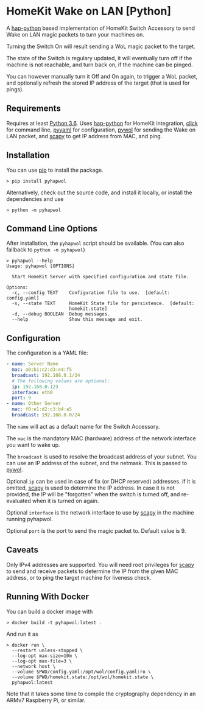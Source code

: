 HomeKit Wake on LAN [Python]
============================

A [hap-python] based implementation of HomeKit Switch Accessory to send
Wake on LAN magic packets to turn your machines on.

Turning the Switch On will result sending a WoL magic packet to the target.

The state of the Switch is regulary updated, it will eventually turn off if the machine is not reachable, and turn back on, if the machine can be pinged.

You can however manually turn it Off and On again, to trigger a WoL packet, and optionally refresh the stored IP address of the target (that is used for pings).

Requirements
------------
Requires at least [Python 3.6](https://www.python.org/downloads/release/python-360/). Uses [hap-python] for HomeKit integration, [click] for command line, [pyyaml]
for configuration, [pywol] for sending the Wake on LAN packet, and [scapy] to
get IP address from MAC, and ping.

Installation
------------
You can use [pip] to install the package.
```
> pip install pyhapwol
```

Alternatively, check out the source code, and install it locally, or install the dependencies and use
```
> python -m pyhapwol
```

Command Line Options
--------------------
After installation, the `pyhapwol` script should be available. (You can also fallback to `python -m pyhapwol`)

```
> pyhapwol --help
Usage: pyhapwol [OPTIONS]

  Start HomeKit Server with specified configuration and state file.

Options:
  -c, --config TEXT    Configuration file to use.  [default: config.yaml]
  -s, --state TEXT     HomeKit State file for persistence.  [default:
                       homekit.state]
  -d, --debug BOOLEAN  Debug messages.
  --help               Show this message and exit.
```

Configuration
-------------
The configuration is a YAML file:
```yaml
- name: Server Name
  mac: a0:b1:c2:d3:e4:f5
  broadcast: 192.168.0.1/24
  # The following values are optional:
  ip: 192.168.0.123
  interface: eth0
  port: 9
- name: Other Server
  mac: f0:e1:d2:c3:b4:a5
  broadcast: 192.168.0.0/24
```

The `name` will act as a default name for the Switch Accessory.

The `mac` is the mandatory MAC (hardware) address of the network interface you want to wake up.

The `broadcast` is used to resolve the broadcast address of your subnet. You can use an IP address of the subnet, and the netmask. This is passed to [pywol].

Optional `ip` can be used in case of fix (or DHCP reserved) addresses. If it is omitted, [scapy] is used to determine the IP address. In case it is not provided, the IP will be "forgotten" when the switch is turned off, and re-evaluated when it is turned on again.

Optional `interface` is the network interface to use by [scapy] in the machine running pyhapwol.

Optional `port` is the port to send the magic packet to. Default value is 9.

Caveats
-------
Only IPv4 addresses are supported.
You will need root privileges for [scapy] to send and receive packets to determine the IP from the given MAC address, or to ping the target machine for liveness check.

Running With Docker
-------------------
You can build a docker image with
```
> docker build -t pyhapwol:latest .
```

And run it as
```
> docker run \
  --restart unless-stopped \
  --log-opt max-size=10m \
  --log-opt max-file=3 \
  --network host \
  --volume $PWD/config.yaml:/opt/wol/config.yaml:ro \
  --volume $PWD/homekit.state:/opt/wol/homekit.state \
  pyhapwol:latest
```

Note that it takes some time to compile the cryptography dependency in an ARMv7 Raspberry Pi, or similar.

[hap-python]: https://github.com/ikalchev/HAP-python
[click]: https://click.palletsprojects.com/en/8.0.x/
[pyyaml]: https://pyyaml.org/
[pywol]: https://github.com/erberlin/pywol
[scapy]: https://scapy.net/
[pip]: https://pip.pypa.io/en/stable/
